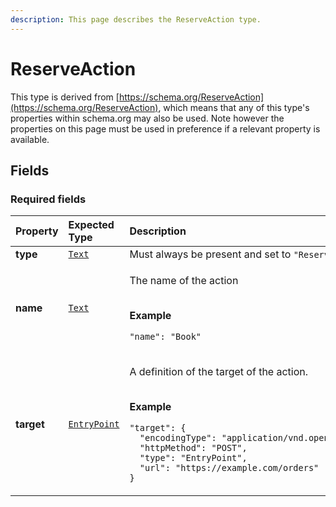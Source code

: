 ```yaml
---
description: This page describes the ReserveAction type.
---
```


# ReserveAction

This type is derived from [https://schema.org/ReserveAction](https://schema.org/ReserveAction), which means that any of this type's properties within schema.org may also be used. Note however the properties on this page must be used in preference if a relevant property is available.

## **Fields**

### **Required fields**
    
<table>
  <thead>
    <tr>
      <th style="text-align:left">Property</th>
      <th style="text-align:left">Expected Type</th>
      <th style="text-align:left">Description</th>
    </tr>
  </thead>
  <tbody>
    <tr>
      <td style="text-align:left"><a name="type"></a><b>type</b></td>
      <td style="text-align:left">
        <a href="https://schema.org/Text"><code>Text</code></a>
      </td>
      <td style="text-align:left">
        Must always be present and set to <code>"ReserveAction"</code>
      </td>
    </tr>
    <tr>
      <td style="text-align:left"><a name="name"></a><b>name</b></td>
      <td style="text-align:left">
        <a href="https://schema.org/Text"><code>Text</code></a>
      </td>
      <td style="text-align:left">
        <p>The name of the action</p><p></br><b>Example</b></p><p><code>"name": "Book"</code></p>
      </td>
    </tr>
    <tr>
      <td style="text-align:left"><a name="target"></a><b>target</b></td>
      <td style="text-align:left">
        <a href="https://docs.openactive.io/data-model/types/entrypoint"><code>EntryPoint</code></a>
      </td>
      <td style="text-align:left">
        <p>A definition of the target of the action.</p><p></br><b>Example</b></p><p><code>"target": {<br/>&nbsp;&nbsp;&quot;encodingType&quot;:&nbsp;&quot;application/vnd.openactive.v1.0+json&quot;,<br/>&nbsp;&nbsp;&quot;httpMethod&quot;:&nbsp;&quot;POST&quot;,<br/>&nbsp;&nbsp;&quot;type&quot;:&nbsp;&quot;EntryPoint&quot;,<br/>&nbsp;&nbsp;&quot;url&quot;:&nbsp;&quot;https://example.com/orders&quot;<br/>}</code></p>
      </td>
    </tr>
  </tbody>
</table>


